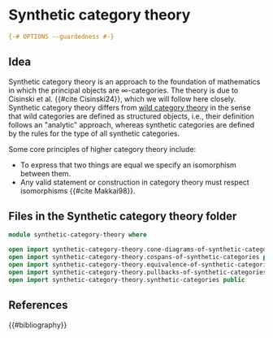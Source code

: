 # Synthetic category theory

```agda
{-# OPTIONS --guardedness #-}
```

## Idea

Synthetic category theory is an approach to the foundation of mathematics in
which the principal objects are ∞-categories. The theory is due to Cisinski et
al. {{#cite Cisinski24}}, which we will follow here closely. Synthetic category
theory differs from [wild category theory](wild-category-theory.md) in the sense
that wild categories are defined as structured objects, i.e., their definition
follows an "analytic" approach, whereas synthetic categories are defined by the
rules for the type of all synthetic categories.

Some core principles of higher category theory include:

- To express that two things are equal we specify an isomorphism between them.
- Any valid statement or construction in category theory must respect
  isomorphisms {{#cite Makkai98}}.

## Files in the Synthetic category theory folder

```agda
module synthetic-category-theory where

open import synthetic-category-theory.cone-diagrams-of-synthetic-categories public
open import synthetic-category-theory.cospans-of-synthetic-categories public
open import synthetic-category-theory.equivalence-of-synthetic-categories public
open import synthetic-category-theory.pullbacks-of-synthetic-categories public
open import synthetic-category-theory.synthetic-categories public
```

## References

{{#bibliography}}
